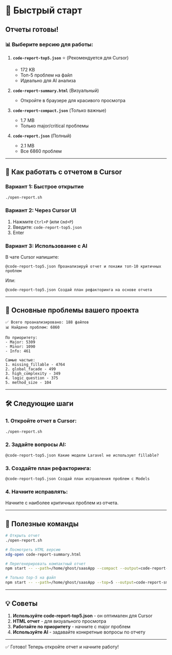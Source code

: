 # 🚀 Быстрый старт

## Отчеты готовы!

### 📊 Выберите версию для работы:

1. **`code-report-top5.json`** ⭐ (Рекомендуется для Cursor)
   - 172 KB
   - Топ-5 проблем на файл
   - Идеально для AI анализа

2. **`code-report-summary.html`** (Визуальный)
   - Откройте в браузере для красивого просмотра

3. **`code-report-compact.json`** (Только важные)
   - 1.7 MB
   - Только major/critical проблемы

4. **`code-report.json`** (Полный)
   - 2.1 MB
   - Все 6860 проблем

---

## 📖 Как работать с отчетом в Cursor

### Вариант 1: Быстрое открытие
```bash
./open-report.sh
```

### Вариант 2: Через Cursor UI
1. Нажмите `Ctrl+P` (или `Cmd+P`)
2. Введите: `code-report-top5.json`
3. Enter

### Вариант 3: Использование с AI
В чате Cursor напишите:
```
@code-report-top5.json Проанализируй отчет и покажи топ-10 критичных проблем
```

Или:
```
@code-report-top5.json Создай план рефакторинга на основе отчета
```

---

## 🎯 Основные проблемы вашего проекта

```
✅ Всего проанализировано: 188 файлов
📊 Найдено проблем: 6860

По приоритету:
- Major: 5309
- Minor: 1090
- Info: 461

Самые частые:
1. missing_fillable - 4764
2. global_facade - 499
3. high_complexity - 349
4. logic_question - 375
5. method_size - 104
```

---

## 🛠️ Следующие шаги

### 1. Откройте отчет в Cursor:
```bash
./open-report.sh
```

### 2. Задайте вопросы AI:
```
@code-report-top5.json Какие модели Laravel не используют fillable?
```

### 3. Создайте план рефакторинга:
```
@code-report-top5.json Создай план исправления проблем с Models
```

### 4. Начните исправлять:
Начните с наиболее критичных проблем из отчета.

---

## 📝 Полезные команды

```bash
# Открыть отчет
./open-report.sh

# Посмотреть HTML версию
xdg-open code-report-summary.html

# Перегенерировать компактный отчет
npm start -- --path=/home/ghost/saasApp --compact --output=code-report-new.json

# Только top-5 на файл
npm start -- --path=/home/ghost/saasApp --top=5 --output=code-report-small.json
```

---

## 💡 Советы

1. **Используйте code-report-top5.json** - он оптимален для Cursor
2. **HTML отчет** - для визуального просмотра
3. **Работайте по приоритету** - начните с major проблем
4. **Используйте AI** - задавайте конкретные вопросы по отчету

---

✅ Готово! Теперь откройте отчет и начните работу!

